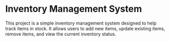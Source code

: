 # Inventory Management System
This project is a simple inventory management system designed to help track items in stock. It allows users to add new items, update existing items, remove items, and view the current inventory status.
